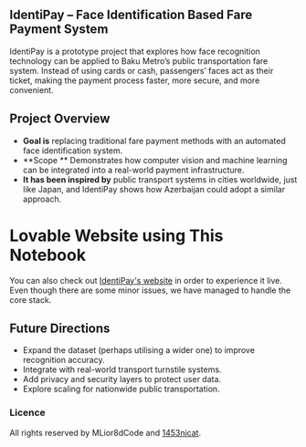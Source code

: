 ## IdentiPay – Face Identification Based Fare Payment System

IdentiPay is a prototype project that explores how face recognition technology can be applied to Baku Metro’s public transportation fare system. Instead of using cards or cash, passengers’ faces act as their ticket, making the payment process faster, more secure, and more convenient.

## Project Overview

* **Goal is** replacing traditional fare payment methods with an automated face identification system.
* **Scope ** Demonstrates how computer vision and machine learning can be integrated into a real-world payment infrastructure.
* **It has been inspired by** public transport systems in cities worldwide, just like Japan, and IdentiPay shows how Azerbaijan could adopt a similar approach.

# Lovable Website using This Notebook
You can also check out [IdentiPay's website](https://identipay-app.lovable.app) in order to experience it live. Even though there are some minor issues, we have managed to handle the core stack.

## Future Directions

* Expand the dataset (perhaps utilising a wider one) to improve recognition accuracy.
* Integrate with real-world transport turnstile systems.
* Add privacy and security layers to protect user data.
* Explore scaling for nationwide public transportation.

### Licence
All rights reserved by MLior8dCode and [1453nicat](https://www.github.com/1453nicat).
